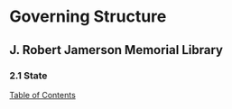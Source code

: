 [0]: README.md

# Governing Structure
## J. Robert Jamerson Memorial Library
### 2.1 State
[Table of Contents][0]

<state governing structure>